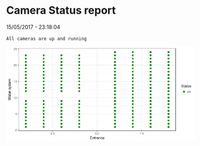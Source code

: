 Camera Status report
================
15/05/2017 - 23:18:04

    All cameras are up and running

![](camreport_files/figure-markdown_github/unnamed-chunk-2-1.png)
